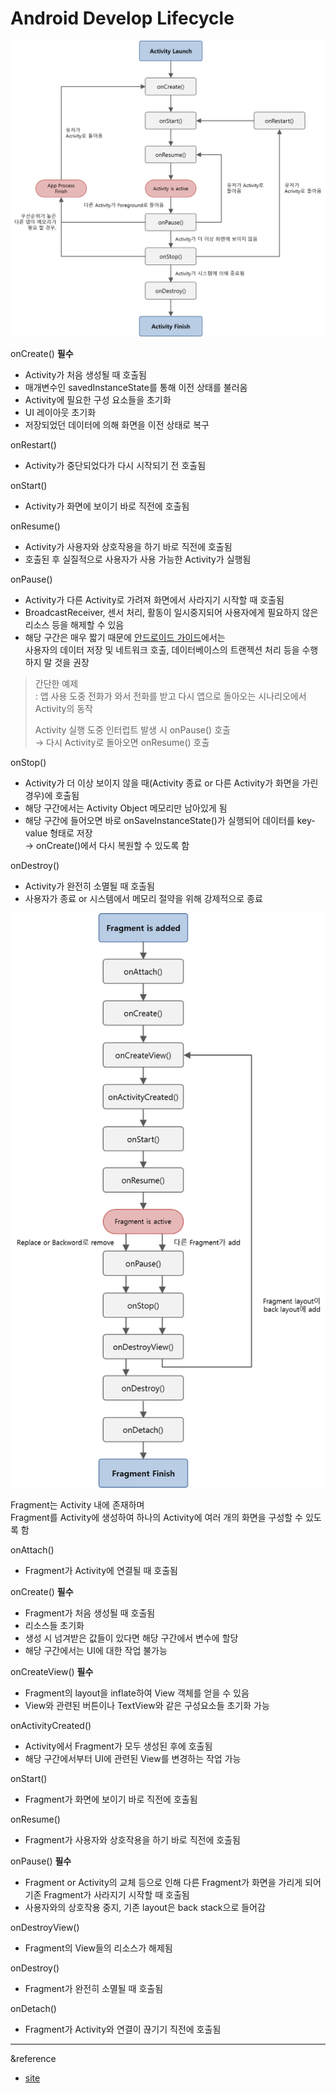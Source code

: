 Android Develop Lifecycle
=========================
![activity lifecycle](/image/activity-lifecycle.png)

onCreate() <b>필수</b>
- Activity가 처음 생성될 때 호출됨
- 매개변수인 savedInstanceState를 통해 이전 상태를 불러옴
- Activity에 필요한 구성 요소들을 초기화
- UI 레이아웃 초기화
- 저장되었던 데이터에 의해 화면을 이전 상태로 복구

onRestart()
- Activity가 중단되었다가 다시 시작되기 전 호출됨

onStart()
- Activity가 화면에 보이기 바로 직전에 호출됨

onResume()
- Activity가 사용자와 상호작용을 하기 바로 직전에 호출됨
- 호출된 후 실질적으로 사용자가 사용 가능한 Activity가 실행됨

onPause()
- Activity가 다른 Activity로 가려져 화면에서 사라지기 시작할 때 호출됨
- BroadcastReceiver, 센서 처리, 활동이 일시중지되어 사용자에게 필요하지 않은 리소스 등을 해제할 수 있음
- 해당 구간은 매우 짧기 때문에 [안드로이드 가이드](https://developer.android.com/guide?hl=ko)에서는   
  사용자의 데이터 저장 및 네트워크 호출, 데이터베이스의 트랜젝션 처리 등을 수행하지 말 것을 권장
> 간단한 예제   
> : 앱 사용 도중 전화가 와서 전화를 받고 다시 앱으로 돌아오는 시나리오에서 Activity의 동작   
>
> Activity 실행 도중 인터럽트 발생 시 onPause() 호출   
> → 다시 Activity로 돌아오면 onResume() 호출

onStop()
- Activity가 더 이상 보이지 않을 때(Activity 종료 or 다른 Activity가 화면을 가린 경우)에 호출됨
- 해당 구간에서는 Activity Object 메모리만 남아있게 됨
- 해당 구간에 들어오면 바로 onSaveInstanceState()가 실행되어 데이터를 key-value 형태로 저장   
  → onCreate()에서 다시 복원할 수 있도록 함

onDestroy()
- Activity가 완전히 소멸될 때 호출됨
- 사용자가 종료 or 시스템에서 메모리 절약을 위해 강제적으로 종료

![fragment lifecycle](/image/fragment-lifecycle.png)

Fragment는 Activity 내에 존재하며   
Fragment를 Activity에 생성하여 하나의 Activity에 여러 개의 화면을 구성할 수 있도록 함

onAttach()
- Fragment가 Activity에 연결될 때 호출됨

onCreate() <b>필수</b>
- Fragment가 처음 생성될 때 호출됨
- 리소스들 초기화
- 생성 시 넘겨받은 값들이 있다면 해당 구간에서 변수에 할당
- 해당 구간에서는 UI에 대한 작업 불가능

onCreateView() <b>필수</b>
- Fragment의 layout을 inflate하여 View 객체를 얻을 수 있음
- View와 관련된 버튼이나 TextView와 같은 구성요소들 초기화 가능

onActivityCreated()
- Activity에서 Fragment가 모두 생성된 후에 호출됨
- 해당 구간에서부터 UI에 관련된 View를 변경하는 작업 가능

onStart()
- Fragment가 화면에 보이기 바로 직전에 호출됨

onResume()
- Fragment가 사용자와 상호작용을 하기 바로 직전에 호출됨

onPause() <b>필수</b>
- Fragment or Activity의 교체 등으로 인해 다른 Fragment가 화면을 가리게 되어 기존 Fragment가 사라지기 시작할 때 호출됨
- 사용자와의 상호작용 중지, 기존 layout은 back stack으로 들어감

onDestroyView()
- Fragment의 View들의 리소스가 해제됨

onDestroy()
- Fragment가 완전히 소멸될 때 호출됨

onDetach()
- Fragment가 Activity와 연결이 끊기기 직전에 호출됨
---
&reference
- [site](https://re-build.tistory.com/4)

